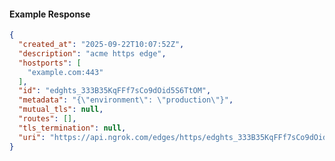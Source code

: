 <!-- Code generated for API Clients. DO NOT EDIT. -->

#### Example Response

```json
{
  "created_at": "2025-09-22T10:07:52Z",
  "description": "acme https edge",
  "hostports": [
    "example.com:443"
  ],
  "id": "edghts_333B35KqFFf7sCo9dOid5S6TtOM",
  "metadata": "{\"environment\": \"production\"}",
  "mutual_tls": null,
  "routes": [],
  "tls_termination": null,
  "uri": "https://api.ngrok.com/edges/https/edghts_333B35KqFFf7sCo9dOid5S6TtOM"
}
```
